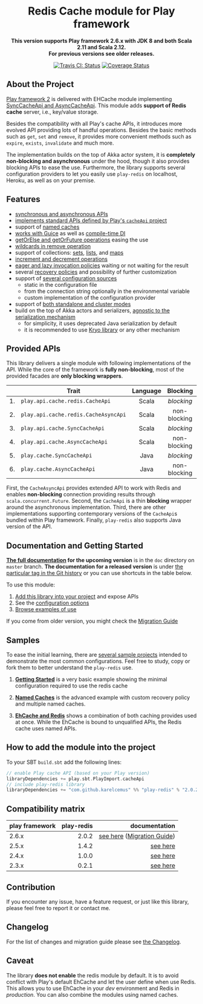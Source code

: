 <div align="center">

  # Redis Cache module for Play framework

  **This version supports Play framework 2.6.x with JDK 8 and both Scala 2.11 and Scala 2.12.**<br/>
  **For previous versions see older releases.**

  [![Travis CI: Status](https://travis-ci.org/KarelCemus/play-redis.svg?branch=master)](https://travis-ci.org/KarelCemus/play-redis)
  [![Coverage Status](https://coveralls.io/repos/github/KarelCemus/play-redis/badge.svg?branch=master)](https://coveralls.io/github/KarelCemus/play-redis?branch=master)

</div>


## About the Project

[Play framework 2](http://playframework.com/) is delivered with EHCache module implementing
[SyncCacheApi and AsyncCacheApi](https://playframework.com/documentation/2.6.x/ScalaCache).
This module adds **support of Redis cache** server, i.e., key/value storage. 

Besides the compatibility with all Play's cache APIs,
it introduces more evolved API providing lots of handful 
operations. Besides the basic methods such as `get`, `set` 
and `remove`, it provides more convenient methods such as 
`expire`, `exists`, `invalidate` and much more.

The implementation builds on the top of Akka actor system, 
it is **completely non-blocking and asynchronous** under 
the hood, though it also provides blocking APIs to ease 
the use. Furthermore, the library supports several configuration 
providers to let you easily use `play-redis` on localhost, Heroku, 
as well as on your premise.
 

## Features

- [synchronous and asynchronous APIs](#provided-apis)
- [implements standard APIs defined by Play's `cacheApi` project](#provided-apis)
- support of [named caches](https://github.com/KarelCemus/play-redis/blob/master/doc/20-configuration.md#named-caches)
- [works with Guice](https://github.com/KarelCemus/play-redis/blob/master/doc/40-migration.md#runtime-time-dependency-injection) as well as [compile-time DI](https://github.com/KarelCemus/play-redis/blob/master/doc/40-migration.md#compile-time-dependency-injection)
- [getOrElse and getOrFuture operations](https://github.com/KarelCemus/play-redis/blob/master/doc/30-how-to-use.md#use-of-cacheapi) easing the use
- [wildcards in remove operation](https://github.com/KarelCemus/play-redis/blob/master/doc/30-how-to-use.md#use-of-cacheapi)
- support of collections: [sets](https://github.com/KarelCemus/play-redis/blob/master/doc/30-how-to-use.md#use-of-sets), [lists](https://github.com/KarelCemus/play-redis/blob/master/doc/30-how-to-use.md#use-of-lists), and [maps](https://github.com/KarelCemus/play-redis/blob/master/doc/30-how-to-use.md#use-of-maps)
- [increment and decrement operations](https://github.com/KarelCemus/play-redis/blob/master/doc/30-how-to-use.md#use-of-cacheapi)
- [eager and lazy invocation policies](https://github.com/KarelCemus/play-redis/blob/master/doc/20-configuration.md#eager-and-lazy-invocation) waiting or not waiting for the result
- several [recovery policies](https://github.com/KarelCemus/play-redis/blob/master/doc/20-configuration.md#recovery-policy) and possibility of further customization
- support of [several configuration sources](https://github.com/KarelCemus/play-redis/blob/master/doc/20-configuration.md#running-in-different-environments) 
    - static in the configuration file
    - from the connection string optionally in the environmental variable
    - custom implementation of the configuration provider
- support of [both standalone and cluster modes](https://github.com/KarelCemus/play-redis/blob/master/doc/20-configuration.md#standalone-vs-cluster)
- build on the top of Akka actors and serializers, [agnostic to the serialization mechanism](https://github.com/KarelCemus/play-redis/blob/master/doc/30-how-to-use.md#limitations)
    - for simplicity, it uses deprecated Java serialization by default
    - it is recommended to use [Kryo library](https://github.com/romix/akka-kryo-serialization) or any other mechanism  


## Provided APIs

This library delivers a single module with following implementations of the API. While the core
of the framework is **fully non-blocking**, most of the provided facades are **only blocking wrappers**.

<center>

|    | Trait                                | Language | Blocking     | Features |
| -- | ------------------------------------ | :------: | :----------: | :------: |
| 1. | `play.api.cache.redis.CacheApi`      | Scala    | *blocking*   | advanced |
| 2. | `play.api.cache.redis.CacheAsyncApi` | Scala    | non-blocking | advanced |
| 3. | `play.api.cache.SyncCacheApi`        | Scala    | *blocking*   | basic    |
| 4. | `play.api.cache.AsyncCacheApi`       | Scala    | non-blocking | basic    |
| 5. | `play.cache.SyncCacheApi`            | Java     | *blocking*   | basic    |
| 6. | `play.cache.AsyncCacheApi`           | Java     | non-blocking | basic    |

</center>

First, the `CacheAsyncApi` provides extended API to work with Redis and enables **non-blocking** 
connection providing results through `scala.concurrent.Future`.
Second, the `CacheApi` is a thin **blocking** wrapper around the asynchronous implementation.
Third, there are other implementations supporting contemporary versions of the `CacheApi`s 
bundled within Play framework. Finally, `play-redis` also supports Java version of the API.


## Documentation and Getting Started
 
**[The full documentation](https://github.com/KarelCemus/play-redis/) for the upcoming version** 
is in the `doc` directory on `master` branch. **The documentation for a released version** 
is under [the particular tag in the Git history](https://github.com/KarelCemus/play-redis/releases) 
or you can use shortcuts in the table below.

To use this module:

1. [Add this library into your project](https://github.com/KarelCemus/play-redis/blob/master/doc/10-integration.md) and expose APIs
1. See the [configuration options](https://github.com/KarelCemus/play-redis/blob/master/doc/20-configuration.md)
1. [Browse examples of use](https://github.com/KarelCemus/play-redis/blob/master/doc/30-how-to-use.md)

If you come from older version, you might check the [Migration Guide](https://github.com/KarelCemus/play-redis/blob/master/doc/40-migration.md)
   

## Samples

To ease the initial learning, there are 
[several sample projects](https://github.com/KarelCemus/play-redis-samples) 
intended to demonstrate the most common configurations. Feel free
to study, copy or fork them to better understand the `play-redis` use.


1. [**Getting Started**](https://github.com/KarelCemus/play-redis-samples/tree/master/hello_world) is a very basic example showing the 
minimal configuration required to use the redis cache

1. [**Named Caches**](https://github.com/KarelCemus/play-redis-samples/tree/master/named_caches) is the advanced example with custom recovery policy and multiple named caches.

1. [**EhCache and Redis**](https://github.com/KarelCemus/play-redis-samples/tree/master/redis_and_ehcache) shows a combination of both caching provides used at once. 
While the EhCache is bound to unqualified APIs, the Redis cache uses named APIs.


## How to add the module into the project

To your SBT `build.sbt` add the following lines:

```scala
// enable Play cache API (based on your Play version)
libraryDependencies += play.sbt.PlayImport.cacheApi
// include play-redis library
libraryDependencies += "com.github.karelcemus" %% "play-redis" % "2.0.2"
```


## Compatibility matrix

| play framework  | play-redis     | documentation    |
|-----------------|---------------:|-----------------:|
| 2.6.x           | 2.0.2          | [see here](https://github.com/KarelCemus/play-redis/blob/master/README.md) ([Migration Guide](https://github.com/KarelCemus/play-redis/blob/master/doc/40-migration.md)) |
| 2.5.x           | 1.4.2          | [see here](https://github.com/KarelCemus/play-redis/blob/1.4.2/README.md) |
| 2.4.x           | 1.0.0          | [see here](https://github.com/KarelCemus/play-redis/blob/1.0.0/README.md) |
| 2.3.x           | 0.2.1          | [see here](https://github.com/KarelCemus/play-redis/blob/0.2.1/README.md) |


## Contribution

If you encounter any issue, have a feature request, or just
like this library, please feel free to report it or contact me.


## Changelog

For the list of changes and migration guide please see
[the Changelog](https://github.com/KarelCemus/play-redis/blob/master/CHANGELOG.md).


## Caveat

The library **does not enable** the redis module by default. It is to avoid conflict with Play's default EhCache
and let the user define when use Redis. This allows you to use EhCache in your *dev* environment and
Redis in *production*. You can also combine the modules using named caches. 
